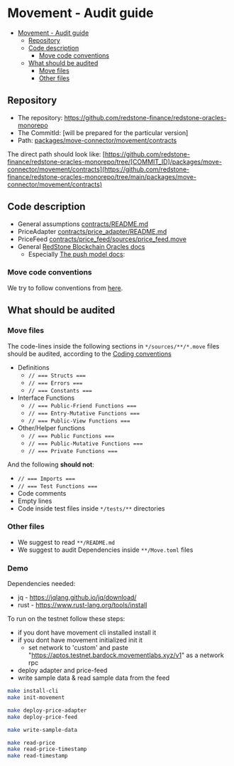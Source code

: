 # Movement - Audit guide

<!-- TOC -->
* [Movement - Audit guide](#movement---audit-guide)
  * [Repository](#repository)
  * [Code description](#code-description)
    * [Move code conventions](#move-code-conventions)
  * [What should be audited](#what-should-be-audited)
    * [Move files](#move-files)
    * [Other files](#other-files)
<!-- TOC -->

## Repository

* The repository: https://github.com/redstone-finance/redstone-oracles-monorepo
* The CommitId: [will be prepared for the particular version]
* Path: [packages/move-connector/movement/contracts](./contracts)

The direct path should look like:
[https://github.com/redstone-finance/redstone-oracles-monorepo/tree/[COMMIT_ID]/packages/move-connector/movement/contracts](https://github.com/redstone-finance/redstone-oracles-monorepo/tree/main/packages/move-connector/movement/contracts)

## Code description

* General assumptions [contracts/README.md](./contracts/README.md)
* PriceAdapter [contracts/price_adapter/README.md](./contracts/price_adapter/README.md)
* PriceFeed [contracts/price_feed/sources/price_feed.move](./contracts/price_feed/sources/price_feed.move)
* General [RedStone Blockchain Oracles docs](https://docs.redstone.finance/docs/architecture/#data-formatting--processing)
  * Especially [The push model docs](https://docs.redstone.finance/docs/dapps/redstone-push/):

### Move code conventions
We try to follow conventions from [here](https://aptos.dev/en/build/smart-contracts/book/coding-conventions).


## What should be audited

### Move files

The code-lines inside the following sections in `*/sources/**/*.move` files should be audited,
according to the [Coding conventions](https://aptos.dev/en/build/smart-contracts/book/coding-conventions)
* Definitions
  * `// === Structs ===`
  * `// === Errors ===`
  * `// === Constants ===`
* Interface Functions
  * `// === Public-Friend Functions ===`
  * `// === Entry-Mutative Functions ===`
  * `// === Public-View Functions ===`
* Other/Helper functions
  * `// === Public Functions ===`
  * `// === Public-Mutative Functions ===`
  * `// === Private Functions ===`

And the following **should not**:

* `// === Imports ===`
* `// === Test Functions ===`
* Code comments
* Empty lines
* Code inside test files inside `*/tests/**` directories

### Other files

* We suggest to read `**/README.md`
* We suggest to audit Dependencies inside `**/Move.toml` files


### Demo

Dependencies needed:
* jq - https://jqlang.github.io/jq/download/
* rust - https://www.rust-lang.org/tools/install

To run on the testnet follow these steps:
* if you dont have movement cli installed install it
* if you dont have movement initialized init it
  * set network to 'custom' and paste "https://aptos.testnet.bardock.movementlabs.xyz/v1" as a network rpc
* deploy adapter and price-feed
* write sample data & read sample data from the feed
```sh
make install-cli
make init-movement

make deploy-price-adapter
make deploy-price-feed

make write-sample-data

make read-price
make read-price-timestamp
make read-timestamp
```
